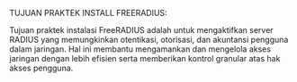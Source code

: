 TUJUAN PRAKTEK INSTALL FREERADIUS: 

Tujuan praktek instalasi FreeRADIUS adalah untuk mengaktifkan server RADIUS yang memungkinkan otentikasi, otorisasi, dan akuntansi pengguna dalam jaringan.
Hal ini membantu mengamankan dan mengelola akses jaringan dengan lebih efisien serta memberikan kontrol granular atas hak akses pengguna.
